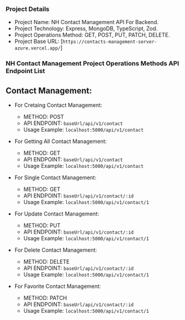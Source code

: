 ### Project Details

- Project Name: NH Contact Management API For Backend.
- Project Technology: Express, MongoDB, TypeScript, Zod.
- Project Operations Method: GET, POST, PUT, PATCH, DELETE.
- Project Base URL: [`https://contacts-management-server-azure.vercel.app/`]

### **NH Contact Management** Project Operations Methods API Endpoint List


## Contact Management:

- For Cretaing Contact Management:
  - METHOD: POST
  - API ENDPOINT: `baseUrl/api/v1/contact`
  - Usage Example: `localhost:5000/api/v1/contact`

- For Getting All Contact Management:
  - METHOD: GET
  - API ENDPOINT: `baseUrl/api/v1/contact`
  - Usage Example: `localhost:5000/api/v1/contact`

- For Single Contact Management:
  - METHOD: GET
  - API ENDPOINT: `baseUrl/api/v1/contact/:id`
  - Usage Example: `localhost:5000/api/v1/contact/1`

- For Update Contact Management:
  - METHOD: PUT
  - API ENDPOINT: `baseUrl/api/v1/contact/:id`
  - Usage Example: `localhost:5000/api/v1/contact/1`

- For Delete Contact Management:
  - METHOD: DELETE
  - API ENDPOINT: `baseUrl/api/v1/contact/:id`
  - Usage Example: `localhost:5000/api/v1/contact/1`

- For Favorite Contact Management:
  - METHOD: PATCH
  - API ENDPOINT: `baseUrl/api/v1/contact/:id`
  - Usage Example: `localhost:5000/api/v1/contact/1`

